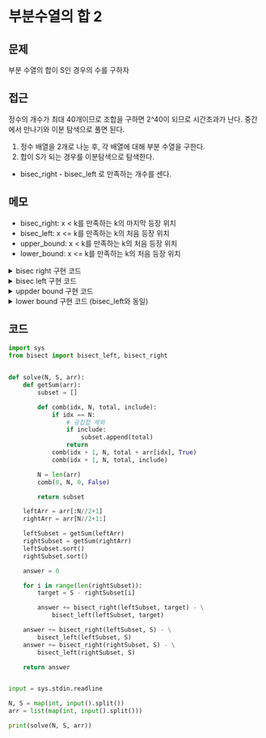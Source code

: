 # 부분수열의 합 2

## 문제
부분 수열의 합이 S인 경우의 수를 구하자

## 접근
정수의 개수가 최대 40개이므로 조합을 구하면 2^40이 되므로 시간초과가 난다.
중간에서 만나기와 이분 탐색으로 풀면 된다.

1. 정수 배열을 2개로 나눈 후, 각 배열에 대해 부분 수열을 구한다.
2. 합이 S가 되는 경우를 이분탐색으로 탐색한다. 
  - bisec_right - bisec_left 로 만족하는 개수를 센다.

## 메모
- bisec_right: x < k를 만족하는 k의 마지막 등장 위치
- bisec_left: x <= k를 만족하는 k의 처음 등장 위치
- upper_bound: x < k를 만족하는 k의 처음 등장 위치
- lower_bound: x <= k를 만족하는 k의 처음 등장 위치

<details>
  <summary>
    bisec right 구현 코드 
  </summary>
  
  ```python
  def bisect_right(arr, x):
    lo, hi = 0, len(arr)

    while lo < hi:
        mid = (lo + hi) // 2
        if x < arr[mid]:
            hi = mid
        else:
            lo = mid + 1

    return lo
  ```
</details>

<details>
  <summary>
    bisec left 구현 코드 
  </summary>
  
  ```python
  def bisect_left(arr, x):
    lo, hi = 0, len(arr)

    while lo < hi:
        mid = (lo + hi) // 2
        if arr[mid] < x:
            lo = mid + 1
        else:
            hi = mid

    return lo
  ```
</details>


<details>
  <summary>
    uppder bound 구현 코드 
  </summary>
  
  ```python
  def upper_bound(arr, x):
    lo, hi = 0, len(arr)

    while lo < hi:
        mid = (lo + hi) // 2
        if arr[mid] <= x:
            lo = mid + 1
        else:
            hi = mid

    return lo
  ```
</details>

<details>
  <summary>
    lower bound 구현 코드 (bisec_left와 동일)
  </summary>
  
  ```python
  def lower_bound(arr, x):
    lo, hi = 0, len(arr)

    while lo < hi:
        mid = (lo + hi) // 2
        if arr[mid] < x:
            lo = mid + 1
        else:
            hi = mid

    return lo
  ```
</details>

## 코드
```python
import sys
from bisect import bisect_left, bisect_right


def solve(N, S, arr):
    def getSum(arr):
        subset = []

        def comb(idx, N, total, include):
            if idx == N:
                # 공집합 제외
                if include:
                    subset.append(total)
                return
            comb(idx + 1, N, total + arr[idx], True)
            comb(idx + 1, N, total, include)

        N = len(arr)
        comb(0, N, 0, False)

        return subset

    leftArr = arr[:N//2+1]
    rightArr = arr[N//2+1:]

    leftSubset = getSum(leftArr)
    rightSubset = getSum(rightArr)
    leftSubset.sort()
    rightSubset.sort()

    answer = 0

    for i in range(len(rightSubset)):
        target = S - rightSubset[i]

        answer += bisect_right(leftSubset, target) - \
            bisect_left(leftSubset, target)

    answer += bisect_right(leftSubset, S) - \
        bisect_left(leftSubset, S)
    answer += bisect_right(rightSubset, S) - \
        bisect_left(rightSubset, S)

    return answer


input = sys.stdin.readline

N, S = map(int, input().split())
arr = list(map(int, input().split()))

print(solve(N, S, arr))
```
